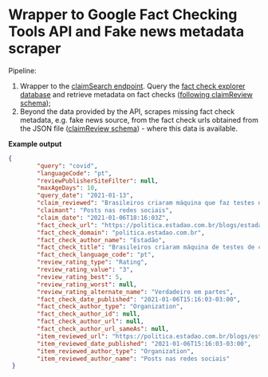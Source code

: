# Wrapper to Google Fact Checking Tools API and Fake news metadata scraper

Pipeline: 

1. Wrapper to the [claimSearch endpoint](https://developers.google.com/fact-check/tools/api/reference/rest/v1alpha1/claims/search). Query the [fact check explorer database](https://toolbox.google.com/factcheck/) and retrieve metadata on fact checks ([following claimReview schema](https://schema.org/ClaimReview));
2. Beyond the data provided by the API, scrapes missing fact check metadata, e.g. fake news source, from the fact check urls obtained from the JSON file ([claimReview schema](https://schema.org/ClaimReview)) - where this data is available.

**Example output**

```json
{
        "query": "covid",
        "languageCode": "pt",
        "reviewPublisherSiteFilter": null,
        "maxAgeDays": 10,
        "query_date": "2021-01-13",
        "claim_reviewed": "Brasileiros criaram máquina que faz testes de covid-19 quase sem custo",
        "claimant": "Posts nas redes sociais",
        "claim_date": "2021-01-06T18:16:03Z",
        "fact_check_url": "https://politica.estadao.com.br/blogs/estadao-verifica/brasileiros-criaram-maquina-de-testes-de-covid-19-mas-produto-ainda-esta-em-testes-e-nao-tem-preco/",
        "fact_check_domain": "politica.estadao.com.br",
        "fact_check_author_name": "Estadão",
        "fact_check_title": "Brasileiros criaram máquina de testes de covid-19, mas produto ...",
        "fact_check_language_code": "pt",
        "review_rating_type": "Rating",
        "review_rating_value": "3",
        "review_rating_best": 5,
        "review_rating_worst": null,
        "review_rating_alternate_name": "Verdadeiro em partes",
        "fact_check_date_published": "2021-01-06T15:16:03-03:00",
        "fact_check_author_type": "Organization",
        "fact_check_author_id": null,
        "fact_check_author_url": null,
        "fact_check_author_url_sameAs": null,
        "item_reviewed_url": "https://politica.estadao.com.br/blogs/estadao-verifica/brasileiros-criaram-maquina-de-testes-de-covid-19-mas-produto-ainda-esta-em-testes-e-nao-tem-preco/",
        "item_reviewed_date_published": "2021-01-06T15:16:03-03:00",
        "item_reviewed_author_type": "Organization",
        "item_reviewed_author_name": "Posts nas redes sociais"
 }

```

